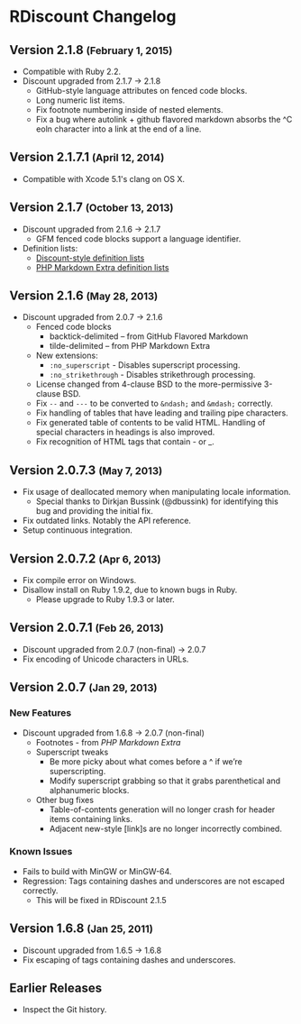 # RDiscount Changelog

## Version 2.1.8 <small>(February 1, 2015)</small>

* Compatible with Ruby 2.2.
* Discount upgraded from 2.1.7 -> 2.1.8
    * GitHub-style language attributes on fenced code blocks.
    * Long numeric list items.
    * Fix footnote numbering inside of nested elements.
    * Fix a bug where autolink + github flavored markdown absorbs the ^C eoln character into a link at the end of a line.

## Version 2.1.7.1 <small>(April 12, 2014)</small>

* Compatible with Xcode 5.1's clang on OS X.

## Version 2.1.7 <small>(October 13, 2013)</small>

* Discount upgraded from 2.1.6 -> 2.1.7
    * GFM fenced code blocks support a language identifier.
* Definition lists:
    * [Discount-style definition lists](http://www.pell.portland.or.us/~orc/Code/discount/#dl)
    * [PHP Markdown Extra definition lists](http://michelf.ca/projects/php-markdown/extra/#def-list)

## Version 2.1.6 <small>(May 28, 2013)</small>

* Discount upgraded from 2.0.7 -> 2.1.6
    * Fenced code blocks
        * backtick-delimited – from GitHub Flavored Markdown
        * tilde-delimited – from PHP Markdown Extra
    * New extensions:
        * `:no_superscript` - Disables superscript processing.
        * `:no_strikethrough` - Disables strikethrough processing.
    * License changed from 4-clause BSD to the more-permissive 3-clause BSD.
    * Fix `--` and `---` to be converted to `&ndash;` and `&mdash;` correctly.
    * Fix handling of tables that have leading and trailing pipe characters.
    * Fix generated table of contents to be valid HTML.
      Handling of special characters in headings is also improved.
    * Fix recognition of HTML tags that contain - or _.

## Version 2.0.7.3 <small>(May 7, 2013)</small>

* Fix usage of deallocated memory when manipulating locale information.
    * Special thanks to Dirkjan Bussink (@dbussink) for identifying this bug and providing the initial fix.
* Fix outdated links. Notably the API reference.
* Setup continuous integration.

## Version 2.0.7.2 <small>(Apr 6, 2013)</small>

* Fix compile error on Windows.
* Disallow install on Ruby 1.9.2, due to known bugs in Ruby.
    * Please upgrade to Ruby 1.9.3 or later.

## Version 2.0.7.1 <small>(Feb 26, 2013)</small>

* Discount upgraded from 2.0.7 (non-final) -> 2.0.7
* Fix encoding of Unicode characters in URLs.

## Version 2.0.7 <small>(Jan 29, 2013)</small>

### New Features

* Discount upgraded from 1.6.8 -> 2.0.7 (non-final)
    * Footnotes - from *PHP Markdown Extra*
    * Superscript tweaks
        * Be more picky about what comes before a ^ if we’re superscripting.
        * Modify superscript grabbing so that it grabs parenthetical and alphanumeric blocks.
    * Other bug fixes
        * Table-of-contents generation will no longer crash for header items containing links.
        * Adjacent new-style [link]s are no longer incorrectly combined.

### Known Issues

* Fails to build with MinGW or MinGW-64.
* Regression: Tags containing dashes and underscores are not escaped correctly.
    * This will be fixed in RDiscount 2.1.5

## Version 1.6.8 <small>(Jan 25, 2011)</small>

* Discount upgraded from 1.6.5 -> 1.6.8
* Fix escaping of tags containing dashes and underscores.

## Earlier Releases

* Inspect the Git history.
